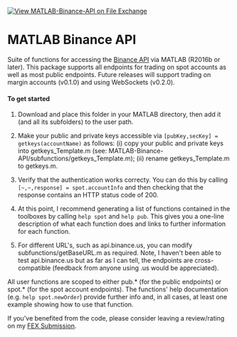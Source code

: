 [![View MATLAB-Binance-API on File Exchange](https://www.mathworks.com/matlabcentral/images/matlab-file-exchange.svg)](https://uk.mathworks.com/matlabcentral/fileexchange/95558-matlab-binance-api)

# MATLAB Binance API
Suite of functions for accessing the [Binance API](https://binance-docs.github.io/apidocs/spot/en/#introduction) via MATLAB (R2016b or later). This package supports all endpoints for trading on spot accounts as well as most public endpoints. Future releases will support trading on margin accounts (v0.1.0) and using WebSockets (v0.2.0).

#### To get started 

1.	Download and place this folder in your MATLAB directory, then add it (and all its subfolders) to the user path. 

2.  Make your public and private keys accessible via `[pubKey,secKey] = getkeys(accountName)` as follows: (i) copy your public and private keys into getkeys_Template.m (see: MATLAB-Binance-API/subfunctions/getkeys_Template.m); (ii) rename getkeys_Template.m to getkeys.m.

3.  Verify that the authentication works correcty. You can do this by calling `[~,~,response] = spot.accountInfo` and then checking that the response contains an HTTP status code of 200.

4.	At this point, I recommend generating a list of functions contained in the toolboxes by calling `help spot` and `help pub`. This gives you a one-line description of what each function does and links to further information for each function.

5.	For different URL's, such as api.binance.us, you can modify subfunctions/getBaseURL.m as required. Note, I haven't been able to test api.binance.us but as far as I can tell, the endpoints are cross-compatible (feedback from anyone using .us would be appreciated).

All user functions are scoped to either pub.* (for the public endpoints) or spot.* (for the spot account endpoints). The functions' help documentation (e.g. `help spot.newOrder`) provide further info and, in all cases, at least one example showing how to use that function.

If you've benefited from the code, please consider leaving a review/rating on my [FEX Submission](https://uk.mathworks.com/matlabcentral/fileexchange/95558-matlab-binance-api).
